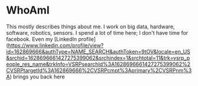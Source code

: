 # WhoAmI
This mostly describes things about me. I work on big data, hardware, software, robotics, sensors. I spend a lot of time here; I don't have time for facebook. Even my [LinkedIn profile] (https://www.linkedin.com/profile/view?id=162869666&authType=NAME_SEARCH&authToken=9tOV&locale=en_US&srchid=1628696661427275399062&srchindex=1&srchtotal=11&trk=vsrp_people_res_name&trkInfo=VSRPsearchId%3A1628696661427275399062%2CVSRPtargetId%3A162869666%2CVSRPcmpt%3Aprimary%2CVSRPnm%3A) brings you back here
